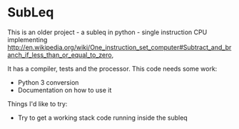 # SubLeq

This is an older project - a subleq in python - single instruction CPU implementing  http://en.wikipedia.org/wiki/One_instruction_set_computer#Subtract_and_branch_if_less_than_or_equal_to_zero,


It has a compiler, tests and the processor.
This code needs some work:

- Python 3 conversion
- Documentation on how to use it

Things I'd like to try:

- Try to get a working stack code running inside the subleq
